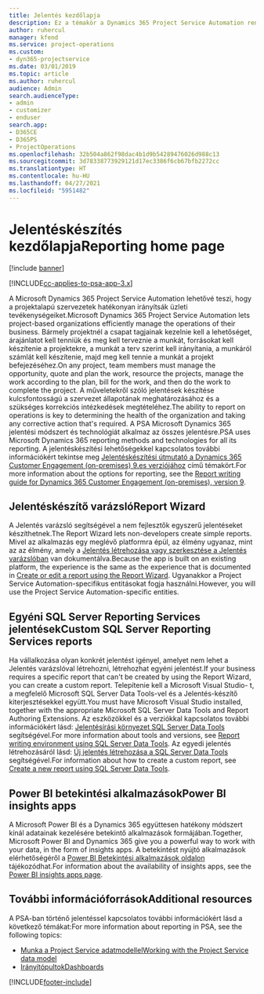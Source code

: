 ```yaml
---
title: Jelentés kezdőlapja
description: Ez a témakör a Dynamics 365 Project Service Automation rendszerben történő jelentések leírását tartalmazza.
author: ruhercul
manager: kfend
ms.service: project-operations
ms.custom:
- dyn365-projectservice
ms.date: 03/01/2019
ms.topic: article
ms.author: ruhercul
audience: Admin
search.audienceType:
- admin
- customizer
- enduser
search.app:
- D365CE
- D365PS
- ProjectOperations
ms.openlocfilehash: 32b504a862f98dac4b1d9b54289476026d988c13
ms.sourcegitcommit: 3d78338773929121d17ec3386f6cb67bfb2272cc
ms.translationtype: HT
ms.contentlocale: hu-HU
ms.lasthandoff: 04/27/2021
ms.locfileid: "5951482"
---
```

# <a name="reporting-home-page"></a><span data-ttu-id="5be58-103">Jelentéskészítés kezdőlapja</span><span class="sxs-lookup"><span data-stu-id="5be58-103">Reporting home page</span></span>

[!include [banner](../includes/psa-now-project-operations.md)]

[!INCLUDE[cc-applies-to-psa-app-3.x](../includes/cc-applies-to-psa-app-3x.md)]

<span data-ttu-id="5be58-104">A Microsoft Dynamics 365 Project Service Automation lehetővé teszi, hogy a projektalapú szervezetek hatékonyan irányítsák üzleti tevékenységeiket.</span><span class="sxs-lookup"><span data-stu-id="5be58-104">Microsoft Dynamics 365 Project Service Automation lets project-based organizations efficiently manage the operations of their business.</span></span> <span data-ttu-id="5be58-105">Bármely projektnél a csapat tagjainak kezelnie kell a lehetőséget, árajánlatot kell tenniük és meg kell terveznie a munkát, forrásokat kell készítenie a projektekre, a munkát a terv szerint kell irányítania, a munkáról számlát kell készítenie, majd meg kell tennie a munkát a projekt befejezéséhez.</span><span class="sxs-lookup"><span data-stu-id="5be58-105">On any project, team members must manage the opportunity, quote and plan the work, resource the projects, manage the work according to the plan, bill for the work, and then do the work to complete the project.</span></span> <span data-ttu-id="5be58-106">A műveletekről szóló jelentések készítése kulcsfontosságú a szervezet állapotának meghatározásához és a szükséges korrekciós intézkedések megtételéhez.</span><span class="sxs-lookup"><span data-stu-id="5be58-106">The ability to report on operations is key to determining the health of the organization and taking any corrective action that's required.</span></span> <span data-ttu-id="5be58-107">A PSA Microsoft Dynamics 365 jelentési módszert és technológiát alkalmaz az összes jelentésre.</span><span class="sxs-lookup"><span data-stu-id="5be58-107">PSA uses Microsoft Dynamics 365 reporting methods and technologies for all its reporting.</span></span> <span data-ttu-id="5be58-108">A jelentéskészítési lehetőségekkel kapcsolatos további információkért tekintse meg [Jelentéskészítési útmutató a Dynamics 365 Customer Engagement (on-premises) 9.es verziójához](/dynamics365/customerengagement/on-premises/analytics/reporting-analytics-with-dynamics-365) című témakört.</span><span class="sxs-lookup"><span data-stu-id="5be58-108">For more information about the options for reporting, see the [Report writing guide for Dynamics 365 Customer Engagement (on-premises), version 9](/dynamics365/customerengagement/on-premises/analytics/reporting-analytics-with-dynamics-365).</span></span>

## <a name="report-wizard"></a><span data-ttu-id="5be58-109">Jelentéskészítő varázsló</span><span class="sxs-lookup"><span data-stu-id="5be58-109">Report Wizard</span></span>

<span data-ttu-id="5be58-110">A Jelentés varázsló segítségével a nem fejlesztők egyszerű jelentéseket készíthetnek.</span><span class="sxs-lookup"><span data-stu-id="5be58-110">The Report Wizard lets non-developers create simple reports.</span></span> <span data-ttu-id="5be58-111">Mivel az alkalmazás egy meglévő platformra épül, az élmény ugyanaz, mint az az élmény, amely a [Jelentés létrehozása vagy szerkesztése a Jelentés varázslóban](/dynamics365/customerengagement/on-premises/basics/create-edit-copy-report-wizard) van dokumentálva.</span><span class="sxs-lookup"><span data-stu-id="5be58-111">Because the app is built on an existing platform, the experience is the same as the experience that is documented in [Create or edit a report using the Report Wizard](/dynamics365/customerengagement/on-premises/basics/create-edit-copy-report-wizard).</span></span> <span data-ttu-id="5be58-112">Ugyanakkor a Project Service Automation-specifikus entitásokat fogja használni.</span><span class="sxs-lookup"><span data-stu-id="5be58-112">However, you will use the Project Service Automation-specific entities.</span></span>

## <a name="custom-sql-server-reporting-services-reports"></a><span data-ttu-id="5be58-113">Egyéni SQL Server Reporting Services jelentések</span><span class="sxs-lookup"><span data-stu-id="5be58-113">Custom SQL Server Reporting Services reports</span></span>

<span data-ttu-id="5be58-114">Ha vállalkozása olyan konkrét jelentést igényel, amelyet nem lehet a Jelentés varázslóval létrehozni, létrehozhat egyéni jelentést.</span><span class="sxs-lookup"><span data-stu-id="5be58-114">If your business requires a specific report that can't be created by using the Report Wizard, you can create a custom report.</span></span> <span data-ttu-id="5be58-115">Telepítenie kell a Microsoft Visual Studio- t, a megfelelő Microsoft SQL Server Data Tools-vel és a Jelentés-készítő kiterjesztésekkel együtt.</span><span class="sxs-lookup"><span data-stu-id="5be58-115">You must have Microsoft Visual Studio installed, together with the appropriate Microsoft SQL Server Data Tools and Report Authoring Extensions.</span></span> <span data-ttu-id="5be58-116">Az eszközökkel és a verziókkal kapcsolatos további információkért lásd: [Jelentésírási környezet SQL Server Data Tools](/dynamics365/customerengagement/on-premises/analytics/report-writing-environment-using-sql-server-data-tools) segítségével.</span><span class="sxs-lookup"><span data-stu-id="5be58-116">For more information about tools and versions, see [Report writing environment using SQL Server Data Tools](/dynamics365/customerengagement/on-premises/analytics/report-writing-environment-using-sql-server-data-tools).</span></span> <span data-ttu-id="5be58-117">Az egyedi jelentés létrehozásáról lásd: [Új jelentés létrehozása a SQL Server Data Tools](/dynamics365/customerengagement/on-premises/analytics/create-a-new-report-using-sql-server-data-tools) segítségével.</span><span class="sxs-lookup"><span data-stu-id="5be58-117">For information about how to create a custom report, see [Create a new report using SQL Server Data Tools](/dynamics365/customerengagement/on-premises/analytics/create-a-new-report-using-sql-server-data-tools).</span></span>

## <a name="power-bi-insights-apps"></a><span data-ttu-id="5be58-118">Power BI betekintési alkalmazások</span><span class="sxs-lookup"><span data-stu-id="5be58-118">Power BI insights apps</span></span>

<span data-ttu-id="5be58-119">A Microsoft Power BI és a Dynamics 365 együttesen hatékony módszert kínál adatainak kezelésére betekintő alkalmazások formájában.</span><span class="sxs-lookup"><span data-stu-id="5be58-119">Together, Microsoft Power BI and Dynamics 365 give you a powerful way to work with your data, in the form of insights apps.</span></span> <span data-ttu-id="5be58-120">A betekintést nyújtó alkalmazások elérhetőségéről a [Power BI Betekintési alkalmazások oldalon](https://powerbi.microsoft.com/power-bi-insights-apps/) tájékozódhat.</span><span class="sxs-lookup"><span data-stu-id="5be58-120">For information about the availability of insights apps, see the [Power BI insights apps page](https://powerbi.microsoft.com/power-bi-insights-apps/).</span></span>


## <a name="additional-resources"></a><span data-ttu-id="5be58-121">További információforrások</span><span class="sxs-lookup"><span data-stu-id="5be58-121">Additional resources</span></span>
<span data-ttu-id="5be58-122">A PSA-ban történő jelentéssel kapcsolatos további információkért lásd a következő témákat:</span><span class="sxs-lookup"><span data-stu-id="5be58-122">For more information about reporting in PSA, see the following topics:</span></span>

- [<span data-ttu-id="5be58-123">Munka a Project Service adatmodellel</span><span class="sxs-lookup"><span data-stu-id="5be58-123">Working with the Project Service data model</span></span>](reports-working-project-service-data-model.md)
- [<span data-ttu-id="5be58-124">Irányítópultok</span><span class="sxs-lookup"><span data-stu-id="5be58-124">Dashboards</span></span>](reports-dashboards.md)



[!INCLUDE[footer-include](../includes/footer-banner.md)]